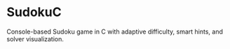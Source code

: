 # SudokuC
Console-based Sudoku game in C with adaptive difficulty, smart hints, and solver visualization.
